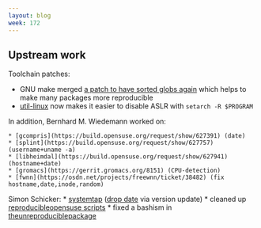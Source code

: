 ```yaml
---
layout: blog
week: 172
---
```


Upstream work
-------------

Toolchain patches:
* GNU make merged [a patch to have sorted globs again](https://savannah.gnu.org/bugs/?52076) which helps to make many packages more reproducible
* [util-linux](https://github.com/karelzak/util-linux/issues/668) now makes it easier to disable ASLR with `setarch -R $PROGRAM`

In addition, Bernhard M. Wiedemann worked on:

    * [gcompris](https://build.opensuse.org/request/show/627391) (date)
    * [splint](https://build.opensuse.org/request/show/627757) (username+uname -a)
    * [libheimdal](https://build.opensuse.org/request/show/627941) (hostname+date)
    * [gromacs](https://gerrit.gromacs.org/8151) (CPU-detection)
    * [fwnn](https://osdn.net/projects/freewnn/ticket/38482) (fix hostname,date,inode,random)

Simon Schicker:
    * [systemtap](https://build.opensuse.org/request/show/627384) ([drop date](https://sourceware.org/ml/systemtap/2017-q4/msg00166.html) via version update)
    * cleaned up [reproducibleopensuse scripts](https://github.com/bmwiedemann/reproducibleopensuse/pull/1)
    * fixed a bashism in [theunreproduciblepackage](https://github.com/bmwiedemann/theunreproduciblepackage/pull/5)
